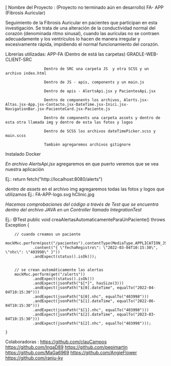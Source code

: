 [ Nombre del Proyecto :                                      (Proyecto no terminado aún en desarrollo)
                        FA- APP (Fibrosis Auricular)      

Seguimiento de la Fibrosis Auricular en pacientes que participan en esta investigación. Se trata de una alteración de la conductividad normal del corazón (denominada ritmo sinusal), cuando las aurículas no se contraen adecuadamente y los ventrículos lo hacen de manera irregular y excesivamente rápida, impidiendo el normal funcionamiento del corazón.

Librerías utilizadas:
                     APP-FA (Dentro de está las carpetas) GRADLE-WEB-CLIENT-SRC

                     Dentro de SRC una carpeta JS  y otra SCSS y un archivo index.html

                     Dentro de JS - apis, components y un main.js

                     Dentro de apis - AlertsApi.jsx y PacientesApi.jsx

                     Dentro de components los archivos, Alerts.jsx-Altas.jsx-App.jsx-Contacto.jsx-DateTime.jsx-Inici.jsx-NavigationBar.jsx-PacienteCard.jsx-Paciente.js

                     Dentro de components una carpeta assets y dentro de esta otra llamada img y dentro de esta las fotos y logos

                     Dentro de SCSS los archivos dateTimePicker.scss y main.scss

                     También agregaremos archivos gitignore
Instalado Docker

*En archivo AlertsApi.jsx* agregaremos en que puerto veremos que se vea nuestra aplicación

Ej.: return fetch("http://localhost:8080/alerts")

*dentro de assets* en el archivo img agregaremos todas las fotos y logos que utilizamos
Ej.: FA-APP-logo.svg
     hClinic.jpg

*Hacemos comprobaciones del código a través de Test que se encuentra dentro del archivo JAVA en un Controller llamado IntegrationTest*

Ej.:  @Test
public void creaAlertasAutomaticamenteParaUnPaciente() throws Exception {

        // cuando creamos un paciente
        mockMvc.perform(post("/pacientes").contentType(MediaType.APPLICATION_JSON)
                .content("{ \"fechaRegistro\": \"2022-03-04T10:15:30\", \"nhc\": \"403998\" }"))
                .andExpect(status().isOk());


        // se crean automáticamente las alertas
        mockMvc.perform(get("/alerts"))
                .andExpect(status().isOk())
                .andExpect(jsonPath("$[*]", hasSize(3)))
                .andExpect(jsonPath("$[0].dateTime", equalTo("2022-04-04T10:15:30")))
                .andExpect(jsonPath("$[0].nhc", equalTo("403998")))
                .andExpect(jsonPath("$[1].dateTime", equalTo("2022-06-04T10:15:30")))
                .andExpect(jsonPath("$[1].nhc", equalTo("403998")))
                .andExpect(jsonPath("$[2].dateTime", equalTo("2023-03-04T10:15:30")))
                .andExpect(jsonPath("$[2].nhc", equalTo("403998")));

    }



Colaboradoras :
https://github.com/clauCampos
https://github.com/IngaD89
https://github.com/pepimartin
https://github.com/MaGa6969
https://github.com/AngieFlower
https://github.com/ranju-ky







                     

